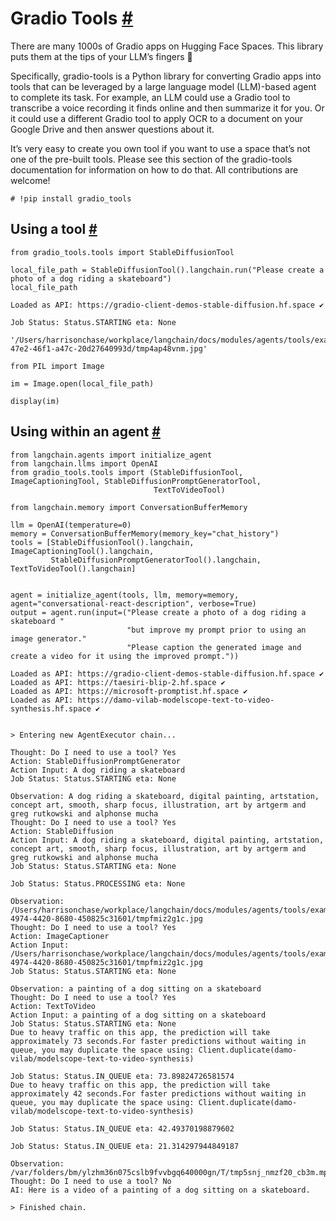 


 Gradio Tools
 [#](#gradio-tools "Permalink to this headline")
===============================================================



 There are many 1000s of Gradio apps on Hugging Face Spaces. This library puts them at the tips of your LLM’s fingers 🦾
 



 Specifically, gradio-tools is a Python library for converting Gradio apps into tools that can be leveraged by a large language model (LLM)-based agent to complete its task. For example, an LLM could use a Gradio tool to transcribe a voice recording it finds online and then summarize it for you. Or it could use a different Gradio tool to apply OCR to a document on your Google Drive and then answer questions about it.
 



 It’s very easy to create you own tool if you want to use a space that’s not one of the pre-built tools. Please see this section of the gradio-tools documentation for information on how to do that. All contributions are welcome!
 







```
# !pip install gradio_tools

```







 Using a tool
 [#](#using-a-tool "Permalink to this headline")
---------------------------------------------------------------







```
from gradio_tools.tools import StableDiffusionTool

```










```
local_file_path = StableDiffusionTool().langchain.run("Please create a photo of a dog riding a skateboard")
local_file_path

```








```
Loaded as API: https://gradio-client-demos-stable-diffusion.hf.space ✔

Job Status: Status.STARTING eta: None

```






```
'/Users/harrisonchase/workplace/langchain/docs/modules/agents/tools/examples/b61c1dd9-47e2-46f1-a47c-20d27640993d/tmp4ap48vnm.jpg'

```










```
from PIL import Image

```










```
im = Image.open(local_file_path)

```










```
display(im)

```





<!-- ![../../../../_images/077ed2615e99f80a53ca3d0c7b7f43c25fc4c8f57ddcc6bbe803323006c97303.png](../../../../_images/077ed2615e99f80a53ca3d0c7b7f43c25fc4c8f57ddcc6bbe803323006c97303.png) -->





 Using within an agent
 [#](#using-within-an-agent "Permalink to this headline")
---------------------------------------------------------------------------------







```
from langchain.agents import initialize_agent
from langchain.llms import OpenAI
from gradio_tools.tools import (StableDiffusionTool, ImageCaptioningTool, StableDiffusionPromptGeneratorTool,
                                TextToVideoTool)

from langchain.memory import ConversationBufferMemory

llm = OpenAI(temperature=0)
memory = ConversationBufferMemory(memory_key="chat_history")
tools = [StableDiffusionTool().langchain, ImageCaptioningTool().langchain,
         StableDiffusionPromptGeneratorTool().langchain, TextToVideoTool().langchain]


agent = initialize_agent(tools, llm, memory=memory, agent="conversational-react-description", verbose=True)
output = agent.run(input=("Please create a photo of a dog riding a skateboard "
                          "but improve my prompt prior to using an image generator."
                          "Please caption the generated image and create a video for it using the improved prompt."))

```








```
Loaded as API: https://gradio-client-demos-stable-diffusion.hf.space ✔
Loaded as API: https://taesiri-blip-2.hf.space ✔
Loaded as API: https://microsoft-promptist.hf.space ✔
Loaded as API: https://damo-vilab-modelscope-text-to-video-synthesis.hf.space ✔


> Entering new AgentExecutor chain...

Thought: Do I need to use a tool? Yes
Action: StableDiffusionPromptGenerator
Action Input: A dog riding a skateboard
Job Status: Status.STARTING eta: None

Observation: A dog riding a skateboard, digital painting, artstation, concept art, smooth, sharp focus, illustration, art by artgerm and greg rutkowski and alphonse mucha
Thought: Do I need to use a tool? Yes
Action: StableDiffusion
Action Input: A dog riding a skateboard, digital painting, artstation, concept art, smooth, sharp focus, illustration, art by artgerm and greg rutkowski and alphonse mucha
Job Status: Status.STARTING eta: None

Job Status: Status.PROCESSING eta: None

Observation: /Users/harrisonchase/workplace/langchain/docs/modules/agents/tools/examples/2e280ce4-4974-4420-8680-450825c31601/tmpfmiz2g1c.jpg
Thought: Do I need to use a tool? Yes
Action: ImageCaptioner
Action Input: /Users/harrisonchase/workplace/langchain/docs/modules/agents/tools/examples/2e280ce4-4974-4420-8680-450825c31601/tmpfmiz2g1c.jpg
Job Status: Status.STARTING eta: None

Observation: a painting of a dog sitting on a skateboard
Thought: Do I need to use a tool? Yes
Action: TextToVideo
Action Input: a painting of a dog sitting on a skateboard
Job Status: Status.STARTING eta: None
Due to heavy traffic on this app, the prediction will take approximately 73 seconds.For faster predictions without waiting in queue, you may duplicate the space using: Client.duplicate(damo-vilab/modelscope-text-to-video-synthesis)

Job Status: Status.IN_QUEUE eta: 73.89824726581574
Due to heavy traffic on this app, the prediction will take approximately 42 seconds.For faster predictions without waiting in queue, you may duplicate the space using: Client.duplicate(damo-vilab/modelscope-text-to-video-synthesis)

Job Status: Status.IN_QUEUE eta: 42.49370198879602

Job Status: Status.IN_QUEUE eta: 21.314297944849187

Observation: /var/folders/bm/ylzhm36n075cslb9fvvbgq640000gn/T/tmp5snj_nmzf20_cb3m.mp4
Thought: Do I need to use a tool? No
AI: Here is a video of a painting of a dog sitting on a skateboard.

> Finished chain.

```








